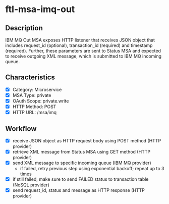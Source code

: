 # ftl-msa-imq-out

## Description

IBM MQ Out MSA exposes HTTP listener that receives JSON object that includes
request_id (optional), transaction_id (required) and timestamp (required). Further,
these parameters are sent to Status MSA and expected to receive outgoing XML message,
which is submitted to IBM MQ incoming queue.

## Characteristics

- [x] Category: Microservice
- [x] MSA Type: private
- [x] OAuth Scope: private.write
- [x] HTTP Method: POST
- [x] HTTP URL: /msa/imq

## Workflow

- [x] receive JSON object as HTTP request body using POST method (HTTP provider)
- [x] retrieve XML message from Status MSA using GET method (HTTP provider)
- [x] send XML message to specific incoming queue (IBM MQ provider)
  * if failed, retry previous step using exponential backoff; repeat up to 3 times
- [x] if still failed, make sure to send FAILED status to transaction table (NoSQL provider)
- [x] send request_id, status and message as HTTP response (HTTP provider)
